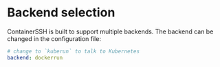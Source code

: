 <h1>Backend selection</h1>

ContainerSSH is built to support multiple backends. The backend can be changed in the configuration file:

```yaml
# change to `kuberun` to talk to Kubernetes
backend: dockerrun
```
